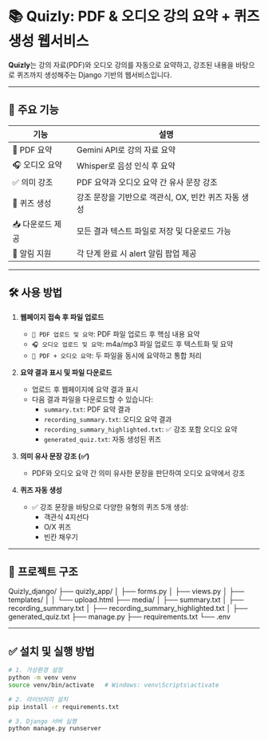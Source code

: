# 📚 Quizly: PDF & 오디오 강의 요약 + 퀴즈 생성 웹서비스

**Quizly**는 강의 자료(PDF)와 오디오 강의를 자동으로 요약하고, 강조된 내용을 바탕으로 퀴즈까지 생성해주는 Django 기반의 웹서비스입니다.

---

## 🚀 주요 기능

| 기능 | 설명 |
|------|------|
| 📘 PDF 요약 | Gemini API로 강의 자료 요약 |
| 🎧 오디오 요약 | Whisper로 음성 인식 후 요약 |
| ✅ 의미 강조 | PDF 요약과 오디오 요약 간 유사 문장 강조 |
| 🧠 퀴즈 생성 | 강조 문장을 기반으로 객관식, OX, 빈칸 퀴즈 자동 생성 |
| 📥 다운로드 제공 | 모든 결과 텍스트 파일로 저장 및 다운로드 가능 |
| 🔔 알림 지원 | 각 단계 완료 시 alert 알림 팝업 제공 |

---

## 🛠️ 사용 방법

1. **웹페이지 접속 후 파일 업로드**
   - `📘 PDF 업로드 및 요약`: PDF 파일 업로드 후 핵심 내용 요약
   - `🎧 오디오 업로드 및 요약`: m4a/mp3 파일 업로드 후 텍스트화 및 요약
   - `🧠 PDF + 오디오 요약`: 두 파일을 동시에 요약하고 통합 처리

2. **요약 결과 표시 및 파일 다운로드**
   - 업로드 후 웹페이지에 요약 결과 표시
   - 다음 결과 파일을 다운로드할 수 있습니다:
     - `summary.txt`: PDF 요약 결과
     - `recording_summary.txt`: 오디오 요약 결과
     - `recording_summary_highlighted.txt`: ✅ 강조 포함 오디오 요약
     - `generated_quiz.txt`: 자동 생성된 퀴즈

3. **의미 유사 문장 강조 (✅)**
   - PDF와 오디오 요약 간 의미 유사한 문장을 판단하여 오디오 요약에서 강조

4. **퀴즈 자동 생성**
   - ✅ 강조 문장을 바탕으로 다양한 유형의 퀴즈 5개 생성:
     - 객관식 4지선다
     - O/X 퀴즈
     - 빈칸 채우기

---

## 📂 프로젝트 구조

Quizly_django/
├── quizly_app/
│   ├── forms.py
│   ├── views.py
│   ├── templates/
│   │   └── upload.html
├── media/
│   ├── summary.txt
│   ├── recording_summary.txt
│   ├── recording_summary_highlighted.txt
│   ├── generated_quiz.txt
├── manage.py
├── requirements.txt
└── .env

---
## ✅ 설치 및 실행 방법

```bash
# 1. 가상환경 설정
python -m venv venv
source venv/bin/activate   # Windows: venv\Scripts\activate

# 2. 라이브러리 설치
pip install -r requirements.txt

# 3. Django 서버 실행
python manage.py runserver








